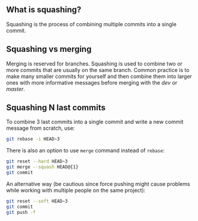 ## What is squashing?

Squashing is the process of combining multiple commits into a single commit.

## Squashing vs merging

Merging is reserved for branches.
Squashing is used to combine two or more commits that are usually on the same branch.
Common practice is to make many smaller commits for yourself and then combine them into larger ones with more informative messages before merging with the *dev* or *master*. 

## Squashing N last commits

To combine 3 last commits into a single commit and write a new commit message from scratch, use:

```bash
git rebase -i HEAD~3 
```

There is also an option to use <code>merge</code> command instead of <code>rebase</code>:

```bash
git reset --hard HEAD~3
git merge --squash HEAD@{1}
git commit
```

An alternative way (be cautious since force pushing might cause problems while working with multiple people on the same project):

```bash
git reset --soft HEAD~3
git commit
git push -f
```
